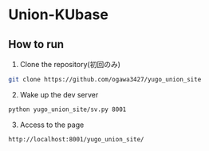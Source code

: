 # Union-KUbase

## How to run
1. Clone the repository(初回のみ)
```bash
git clone https://github.com/ogawa3427/yugo_union_site
```

2. Wake up the dev server
```bash
python yugo_union_site/sv.py 8001
```

3. Access to the page
```
http://localhost:8001/yugo_union_site/
```

